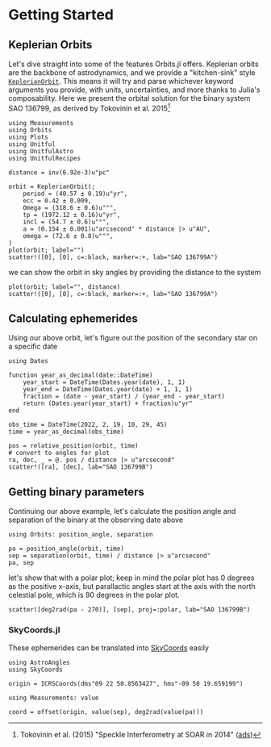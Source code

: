 
# Getting Started

## Keplerian Orbits

Let's dive straight into some of the features Orbits.jl offers. Keplerian orbits are the backbone of astrodynamics, and we provide a "kitchen-sink" style [`KeplerianOrbit`](@ref). This means it will try and parse whichever keyword arguments you provide, with units, uncertainties, and more thanks to Julia's composability. Here we present the orbital solution for the binary system SAO 136799, as derived by Tokovinin et al. 2015[^1]

```@example kep
using Measurements
using Orbits
using Plots
using Unitful
using UnitfulAstro
using UnitfulRecipes

distance = inv(6.92e-3)u"pc"

orbit = KeplerianOrbit(;
    period = (40.57 ± 0.19)u"yr",
    ecc = 0.42 ± 0.009,
    Omega = (318.6 ± 0.6)u"°",
    tp = (1972.12 ± 0.16)u"yr",
    incl = (54.7 ± 0.6)u"°",
    a = (0.154 ± 0.001)u"arcsecond" * distance |> u"AU",
    omega = (72.6 ± 0.8)u"°",
)
plot(orbit; label="")
scatter!([0], [0], c=:black, marker=:+, lab="SAO 136799A")
```

we can show the orbit in sky angles by providing the distance to the system

```@example kep
plot(orbit; label="", distance)
scatter!([0], [0], c=:black, marker=:+, lab="SAO 136799A")
```

## Calculating ephemerides

Using our above orbit, let's figure out the position of the secondary star on a specific date

```@example kep
using Dates

function year_as_decimal(date::DateTime)
    year_start = DateTime(Dates.year(date), 1, 1)
    year_end = DateTime(Dates.year(date) + 1, 1, 1)
    fraction = (date - year_start) / (year_end - year_start)
    return (Dates.year(year_start) + fraction)u"yr"
end

obs_time = DateTime(2022, 2, 19, 10, 29, 45)
time = year_as_decimal(obs_time)
```

```@example kep
pos = relative_position(orbit, time)
# convert to angles for plot
ra, dec, _ = @. pos / distance |> u"arcsecond"
scatter!([ra], [dec], lab="SAO 136799B")
```

## Getting binary parameters

Continuing our above example, let's calculate the position angle and separation of the binary at the observing date above

```@example kep
using Orbits: position_angle, separation

pa = position_angle(orbit, time)
sep = separation(orbit, time) / distance |> u"arcsecond"
pa, sep
```

let's show that with a polar plot; keep in mind the polar plot has 0 degrees as the positive x-axis, but parallactic angles start at the axis with the north celestial pole, which is 90 degrees in the polar plot.

```@example kep
scatter([deg2rad(pa - 270)], [sep], proj=:polar, lab="SAO 136799B")
```

### SkyCoords.jl

These ephemerides can be translated into [SkyCoords](http://juliaastro.org/SkyCoords.jl/stable/) easily

```@example kep
using AstroAngles
using SkyCoords

origin = ICRSCoords(dms"09 22 50.8563427", hms"-09 50 19.659199")
```

```@example kep
using Measurements: value

coord = offset(origin, value(sep), deg2rad(value(pa)))
```

[^1]: Tokovinin et al. (2015) "Speckle Interferometry at SOAR in 2014" ([ads](https://ui.adsabs.harvard.edu/abs/2015AJ....150...50T))
